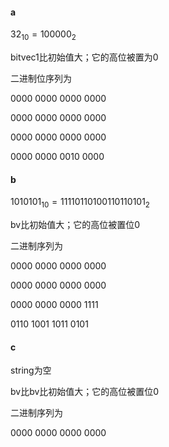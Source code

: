 #### a

$32_{10}=100000_{2}$

bitvec1比初始值大；它的高位被置为0

二进制位序列为

0000 0000 0000 0000

0000 0000 0000 0000

0000 0000 0000 0000

0000 0000 0010 0000

#### b

$1010101_{10}=1111 0110 1001 1011 0101_{2}$

bv比初始值大；它的高位被置位0

二进制序列为

0000 0000 0000 0000

0000 0000 0000 0000

0000 0000 0000 1111

0110 1001 1011 0101

#### c

string为空

bv比bv比初始值大；它的高位被置位0

二进制序列为

0000 0000 0000 0000